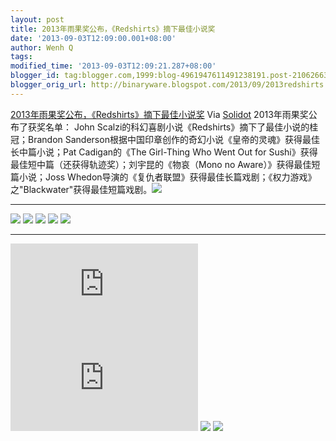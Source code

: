 ```yaml
---
layout: post
title: 2013年雨果奖公布，《Redshirts》摘下最佳小说奖
date: '2013-09-03T12:09:00.001+08:00'
author: Wenh Q
tags:
modified_time: '2013-09-03T12:09:21.287+08:00'
blogger_id: tag:blogger.com,1999:blog-4961947611491238191.post-2106266354626386816
blogger_orig_url: http://binaryware.blogspot.com/2013/09/2013redshirts.html
---
```

[
2013年雨果奖公布，《Redshirts》摘下最佳小说奖](http://solidot.org.feedsportal.com/c/33236/f/556826/s/30b87ef9/sc/38/l/0L0Ssolidot0Borg0Cstory0Dsid0F36286/story01.htm)
Via [Solidot](http://www.solidot.org/)
2013年雨果奖公布了获奖名单： John
Scalzi的科幻喜剧小说《Redshirts》摘下了最佳小说的桂冠；Brandon
Sanderson根据中国印章创作的奇幻小说《皇帝的灵魂》获得最佳长中篇小说；Pat
Cadigan的《The Girl-Thing Who Went Out for
Sushi》获得最佳短中篇（还获得轨迹奖）；刘宇昆的《物哀（Mono no
Aware）》获得最佳短篇小说；Joss
Whedon导演的《复仇者联盟》获得最佳长篇戏剧；《权力游戏》之"Blackwater"获得最佳短篇戏剧。![](http://solidot.org.feedsportal.com/c/33236/f/556826/s/30b87ef9/sc/38/mf.gif)
  ----------------------------------------------------------------------------------------------------------------------------------------------------------------------------------------------------------------------------------------------------------------------------------------------------------------------------------------------------------------------------------------------------------------------------------------------------------------------------------------------------------------------------------------------------------------------------------------------------------------------------------------------------------------------------------------------------------------------------------------------------------------------------------------------------------------------------------------------------------------------------------------------------------------------------------------------------------------------------------------------------------------------------------------------------------------------------------------------------------------------------------------------------------------------------------------------------------------------------------------------------------------------------------------------------------------------------------------------------------------------------------------------------------------------------------------------------------------------------------------------------------------------------------------------------------------------------------------------------------------------------------- --
  [![](http://res3.feedsportal.com/social/twitter.png)](http://share.feedsportal.com/share/twitter/?u=http%3A%2F%2Fwww.solidot.org%2Fstory%3Fsid%3D36286&t=2013%E5%B9%B4%E9%9B%A8%E6%9E%9C%E5%A5%96%E5%85%AC%E5%B8%83%EF%BC%8C%E3%80%8ARedshirts%E3%80%8B%E6%91%98%E4%B8%8B%E6%9C%80%E4%BD%B3%E5%B0%8F%E8%AF%B4%E5%A5%96) [![](http://res3.feedsportal.com/social/facebook.png)](http://share.feedsportal.com/share/facebook/?u=http%3A%2F%2Fwww.solidot.org%2Fstory%3Fsid%3D36286&t=2013%E5%B9%B4%E9%9B%A8%E6%9E%9C%E5%A5%96%E5%85%AC%E5%B8%83%EF%BC%8C%E3%80%8ARedshirts%E3%80%8B%E6%91%98%E4%B8%8B%E6%9C%80%E4%BD%B3%E5%B0%8F%E8%AF%B4%E5%A5%96) [![](http://res3.feedsportal.com/social/linkedin.png)](http://share.feedsportal.com/share/linkedin/?u=http%3A%2F%2Fwww.solidot.org%2Fstory%3Fsid%3D36286&t=2013%E5%B9%B4%E9%9B%A8%E6%9E%9C%E5%A5%96%E5%85%AC%E5%B8%83%EF%BC%8C%E3%80%8ARedshirts%E3%80%8B%E6%91%98%E4%B8%8B%E6%9C%80%E4%BD%B3%E5%B0%8F%E8%AF%B4%E5%A5%96) [![](http://res3.feedsportal.com/social/googleplus.png)](http://share.feedsportal.com/share/gplus/?u=http%3A%2F%2Fwww.solidot.org%2Fstory%3Fsid%3D36286&t=2013%E5%B9%B4%E9%9B%A8%E6%9E%9C%E5%A5%96%E5%85%AC%E5%B8%83%EF%BC%8C%E3%80%8%20%20%20ARedshirts%E3%80%8B%E6%91%98%E4%B8%8B%E6%9C%80%E4%BD%B3%E5%B0%8F%E8%AF%B4%E5%A5%96) [![](http://res3.feedsportal.com/social/email.png)](http://share.feedsportal.com/share/email/?u=http%3A%2F%2Fwww.solidot.org%2Fstory%3Fsid%3D36286&t=2013%E5%B9%B4%E9%9B%A8%E6%9E%9C%E5%A5%96%E5%85%AC%E5%B8%83%EF%BC%8C%E3%80%8ARedshirts%E3%80%8B%E6%91%98%E4%B8%8B%E6%9C%80%E4%BD%B3%E5%B0%8F%E8%AF%B4%E5%A5%96)   
  ----------------------------------------------------------------------------------------------------------------------------------------------------------------------------------------------------------------------------------------------------------------------------------------------------------------------------------------------------------------------------------------------------------------------------------------------------------------------------------------------------------------------------------------------------------------------------------------------------------------------------------------------------------------------------------------------------------------------------------------------------------------------------------------------------------------------------------------------------------------------------------------------------------------------------------------------------------------------------------------------------------------------------------------------------------------------------------------------------------------------------------------------------------------------------------------------------------------------------------------------------------------------------------------------------------------------------------------------------------------------------------------------------------------------------------------------------------------------------------------------------------------------------------------------------------------------------------------------------------------------------------- --



[![](http://da.feedsportal.com/r/173608295027/u/49/f/556826/c/33236/s/30b87ef9/a2.img)](http://da.feedsportal.com/r/173608295027/u/49/f/556826/c/33236/s/30b87ef9/a2.htm)![](http://pi.feedsportal.com/r/173608295027/u/49/f/556826/c/33236/s/30b87ef9/a2t.img)
[![](http://feeds.feedburner.com/~ff/solidot?d=yIl2AUoC8zA)](http://feeds.feedburner.com/~ff/solidot?a=RJXmcNwiMHI:f0WLJPqM1iQ:yIl2AUoC8zA)
[![](http://feeds.feedburner.com/~ff/solidot?d=7Q72WNTAKBA)](http://feeds.feedburner.com/~ff/solidot?a=RJXmcNwiMHI:f0WLJPqM1iQ:7Q72WNTAKBA)
